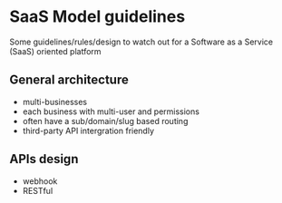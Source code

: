 # SaaS Model guidelines
Some guidelines/rules/design to watch out for a Software as a Service (SaaS) oriented platform

## General architecture
- multi-businesses
- each business with multi-user and permissions
- often have a sub/domain/slug based routing
- third-party API intergration friendly

## APIs design
- webhook
- RESTful
